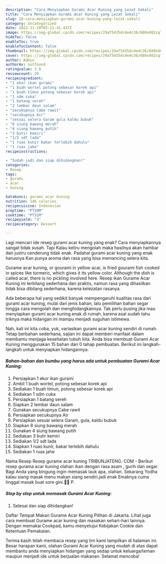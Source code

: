 ```yaml
---
description: "Cara Menyiapkan Gurami Acar Kuning yang Lezat Sekali"
title: "Cara Menyiapkan Gurami Acar Kuning yang Lezat Sekali"
slug: 28-cara-menyiapkan-gurami-acar-kuning-yang-lezat-sekali
category: Uncategorized
date: 2022-11-10T05:11:41.437Z
image: https://img-global.cpcdn.com/recipes/29af5435dc4e4c36/680x482cq70/gurami-acar-kuning-foto-resep-utama.jpg
hideToc: false
enableToc: true
enableTocContent: false
thumbnail: https://img-global.cpcdn.com/recipes/29af5435dc4e4c36/680x482cq70/gurami-acar-kuning-foto-resep-utama.jpg
cover: https://img-global.cpcdn.com/recipes/29af5435dc4e4c36/680x482cq70/gurami-acar-kuning-foto-resep-utama.jpg
author: Admin
authorAv: notfound
ratingvalue: 3.8
reviewcount: 20
recipeingredient:
- "1 ekor ikan gurami"
- "1 buah wortel potong sebesar korek api"
- "1 buah timun potong sebesar korek api"
- "1 sdm cuka"
- "1 batang sereh"
- "2 lembar daun salam"
- "secukupnya Cabe rawit"
- "secukupnya Air"
- "sesuai selera Garam gula kaldu bubuk"
- "8 siung bawang merah"
- "4 siung bawang putih"
- "3 butir kemiri"
- "1/2 sdt lada"
- "1 ruas kunir bakar terlebih dahulu"
- "1 ruas jahe"
recipeinstructions:

- "Sudah jadi dan siap dihidangkan!"
categories:
- Resep
tags:
- gurami
- acar
- kuning

katakunci: gurami acar kuning 
nutrition: 146 calories
recipecuisine: Indonesian
preptime: "PT20M"
cooktime: "PT31M"
recipeyield: "3"
recipecategory: Dessert

---
```



Lagi mencari ide resep gurami acar kuning yang enak? Cara menyiapkannya sangat tidak susah. Tapi Kalau keliru mengolah maka hasilnya akan hambar dan justru cenderung tidak enak. Padahal gurami acar kuning yang enak harusnya Kan punya aroma dan rasa yang bisa memancing selera kita.


Gurame acar kuning, or gourami in yellow acar, is fried gourami fish cooked in spices like turmeric, which gives it its yellow color. Although the dish is called acar, there is no pickling involved here. Resep ikan Gurame Acar Kuning ini terbilang sederhana dan praktis, namun rasa yang dihasilkan tidak bisa dibilang sederhana, karena kelezatan rasanya.

Ada beberapa hal yang sedikit banyak mempengaruhi kualitas rasa dari gurami acar kuning, mulai dari jenis bahan, lalu pemilihan bahan segar hingga cara mengolah dan menghidangkannya. Tak perlu pusing jika mau menyiapkan gurami acar kuning enak di rumah, karena asal sudah tahu triknya maka hidangan ini mampu menjadi suguhan istimewa.


Nah, kali ini kita coba, yuk, variasikan gurami acar kuning sendiri di rumah. Tetap berbahan sederhana, sajian ini dapat memberi manfaat dalam membantu menjaga kesehatan tubuh kita. Anda bisa membuat Gurami Acar Kuning menggunakan 15 bahan dan 0 tahap pembuatan. Berikut ini langkah-langkah untuk menyiapkan hidangannya.

<!--inarticleads1-->

##### Bahan-bahan dan bumbu yang harus ada untuk pembuatan Gurami Acar Kuning:

1. Persiapkan 1 ekor ikan gurami
1. Ambil 1 buah wortel, potong sebesar korek api
1. Sediakan 1 buah timun, potong sebesar korek api
1. Sediakan 1 sdm cuka
1. Persiapkan 1 batang sereh
1. Siapkan 2 lembar daun salam
1. Gunakan secukupnya Cabe rawit
1. Persiapkan secukupnya Air
1. Persiapkan sesuai selera Garam, gula, kaldu bubuk
1. Siapkan 8 siung bawang merah
1. Gunakan 4 siung bawang putih
1. Sediakan 3 butir kemiri
1. Sediakan 1/2 sdt lada
1. Siapkan 1 ruas kunir, bakar terlebih dahulu
1. Sediakan 1 ruas jahe


Nama Resep Resep gurame acar kuning TRIBUNJATENG. COM - Berikut resep gurama acar kuning olahan ikan dengan rasa asam , gurih dan segar. Bagi Anda yang bingung ingin memasak lauk apa, olahan. Sekarang Yodha kalau siang masak menu makan siang sendiri.jadi enak Emaknya cuma tinggal masak buat sore gini.🤣🤣 P. 

<!--inarticleads2-->

##### Step by step untuk memasak Gurami Acar Kuning:


1. Selesai dan siap dihidangkan!

Daftar Tempat Makan Gurame Acar Kuning Pilihan di Jakarta. Lihat juga cara membuat Gurame acar kuning dan masakan sehari-hari lainnya. Dengan memakai Cookpad, kamu menyetujui Kebijakan Cookie dan Ketentuan Pemakaian. 

Terima kasih telah membaca resep yang tim kami tampilkan di halaman ini. Besar harapan kami, olahan Gurami Acar Kuning yang mudah di atas dapat membantu anda menyiapkan hidangan yang sedap untuk keluarga/teman maupun menjadi ide untuk berjualan makanan. Selamat mencoba!
